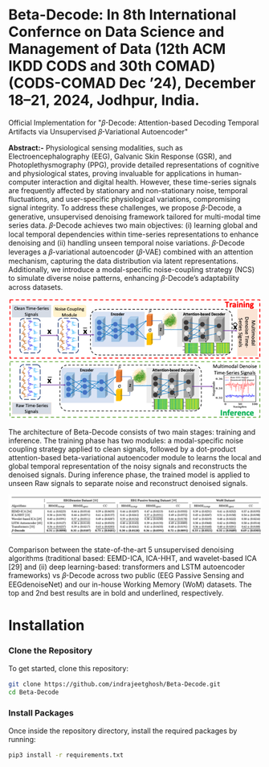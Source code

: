 # Beta-Decode: In 8th International Confernce on Data Science and Management of Data (12th ACM IKDD CODS and 30th COMAD) (CODS-COMAD Dec ’24), December 18–21, 2024, Jodhpur, India.

Official Implementation for "𝛽-Decode: Attention-based Decoding Temporal Artifacts via Unsupervised 𝛽-Variational Autoencoder"



**Abstract:-** Physiological sensing modalities, such as Electroencephalography (EEG), Galvanic Skin Response (GSR), and Photoplethysmography (PPG), provide detailed representations of cognitive and physiological states, proving invaluable for applications in human-computer interaction and digital health. However, these time-series signals
are frequently affected by stationary and non-stationary noise, temporal fluctuations, and user-specific physiological variations, compromising signal integrity. To address these challenges, we propose 𝛽-Decode, a generative, unsupervised denoising framework tailored for multi-modal time series data. 𝛽-Decode achieves two
main objectives: (i) learning global and local temporal dependencies within time-series representations to enhance denoising and (ii) handling unseen temporal noise variations. 𝛽-Decode leverages a 𝛽-variational autoencoder (𝛽-VAE) combined with an attention mechanism, capturing the data distribution via latent representations. Additionally, we introduce a modal-specific noise-coupling strategy (NCS) to simulate diverse noise patterns, enhancing 𝛽-Decode’s adaptability across datasets.

![Beta-Decode Framework](Beta_Decode.png)

The architecture of Beta-Decode consists of two main stages: training and inference. The training phase has two modules: a modal-specific noise coupling strategy applied to clean signals, followed by a dot-product attention-based beta-variational autoencoder module to learns the local and global temporal representation of the noisy signals and reconstructs the denoised signals. During inference phase, the trained model is applied to unseen Raw signals to separate noise and reconstruct denoised signals.

![Result](result.png)

Comparison between the state-of-the-art 5 unsupervised denoising algorithms (traditional based: EEMD-ICA, ICA-HHT, and wavelet-based ICA [29] and (ii) deep learning-based: transformers and LSTM autoencoder frameworks) vs 𝛽-Decode across two public (EEG Passive Sensing and EEGdenoiseNet) and our in-house Working Memory (WoM) datasets. The top and 2nd best results are in bold and underlined, respectively. 

# Installation

### Clone the Repository

To get started, clone this repository:

```bash
git clone https://github.com/indrajeetghosh/Beta-Decode.git
cd Beta-Decode
```


### Install Packages

Once inside the repository directory, install the required packages by running:

```bash
pip3 install -r requirements.txt
```
